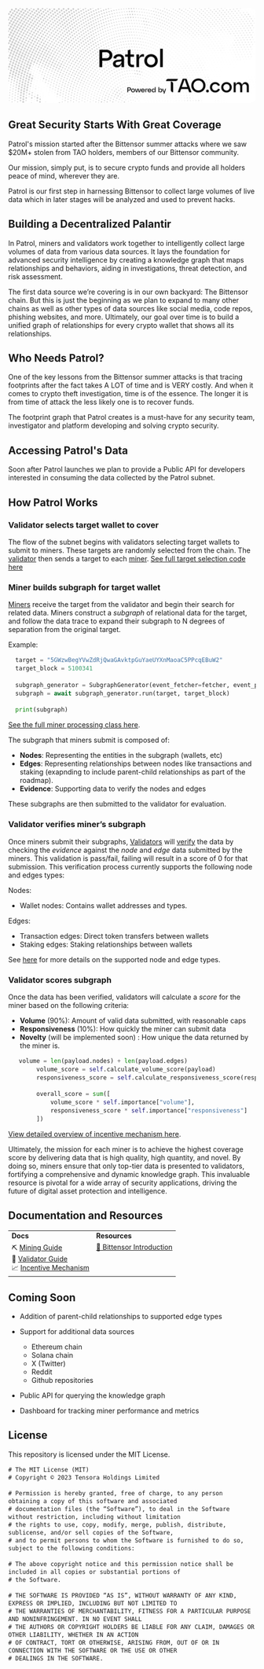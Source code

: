 <div align="center">
  <img src="assets/patrol-banner.png" alt="Patrol Banner" style="border-radius: 10px;">
</div>



## Great Security Starts With Great Coverage
Patrol's mission started after the Bittensor summer attacks where we saw $20M+ stolen from TAO holders, members of our Bittensor community.  

Our mission, simply put, is to secure crypto funds and provide all holders peace of mind, wherever they are.

Patrol is our first step in harnessing Bittensor to collect large volumes of live data which in later stages will be analyzed and used to prevent hacks. 


## Building a Decentralized Palantir
In Patrol, miners and validators work together to intelligently collect large volumes of data from various data sources. It lays the foundation for advanced security intelligence by creating a knowledge graph that maps relationships and behaviors, aiding in investigations, threat detection, and risk assessment.
 
The first data source we’re covering is in our own backyard: The Bittensor chain. But this is just the beginning as we plan to expand to many other chains as well as other types of data sources like social media, code repos, phishing websites, and more. Ultimately, our goal over time is to build a unified graph of relationships for every crypto wallet that shows all its relationships. 


## Who Needs Patrol?

One of the key lessons from the Bittensor summer attacks is that tracing footprints after the fact takes A LOT of time and is VERY costly. And when it comes to crypto theft investigation, time is of the essence. The longer it is from time of attack the less likely one is to recover funds.

The footprint graph that Patrol creates is a must-have for any security team, investigator and platform developing and solving crypto security.  

## Accessing Patrol's Data
Soon after Patrol launches we plan to provide a Public API for developers interested in consuming the data collected by the Patrol subnet.

## How Patrol Works

### Validator selects target wallet to cover
The flow of the subnet begins with validators selecting target wallets to submit to miners.  These targets are randomly selected from the chain. The [validator](src/patrol/validation/validator.py) then sends a target to each [miner](src/patrol/mining/miner.py). 
[See full target selection code here](src/patrol/validation/target_generation.py)

### Miner builds subgraph for target wallet
[Miners](src/patrol/mining/miner.py) receive the target from the validator and begin their search for related data.  Miners construct a *subgraph* of relational data for the target, and follow the data trace to expand their subgraph to N degrees of separation from the original target. 

Example:
```python
  target = "5GWzwBegYVwZdRjQwaGAvktpGuYaeUYXnMaoaC5PPcqEBuW2"
  target_block = 5100341

  subgraph_generator = SubgraphGenerator(event_fetcher=fetcher, event_processor=event_processor, max_future_events=50, max_past_events=50, batch_size=50)
  subgraph = await subgraph_generator.run(target, target_block)

  print(subgraph)
```
[See the full miner processing class here](src/patrol/mining/subgraph_generator.py).

The subgraph that miners submit is composed of:

- **Nodes**: Representing the entities in the subgraph (wallets, etc)
- **Edges**: Representing relationships between nodes like transactions and staking (exapnding to include parent-child relationships as part of the roadmap).
- **Evidence**: Supporting data to verify the nodes and edges

These subgraphs are then submitted to the validator for evaluation.


### Validator verifies miner’s subgraph

Once miners submit their subgraphs, [Validators](src/patrol/validation/validator.py) will [verify](src/patrol/validation/graph_validation/bittensor_validation_mechanism.py) the data by checking the *evidence* against the *node* and *edge* data submitted by the miners. This validation is pass/fail, failing will result in a score of 0 for that submission. This verification process currently supports the following node and edges types:

Nodes:
- Wallet nodes: Contains wallet addresses and types.

Edges:
- Transaction edges: Direct token transfers between wallets
- Staking edges: Staking relationships between wallets

See [here](src/patrol/protocol.py) for more details on the supported node and edge types.

### Validator scores subgraph

Once the data has been verified, validators will calculate a *score* for the miner based on the following criteria:
- **Volume** (90%): Amount of valid data submitted, with reasonable caps
- **Responsiveness** (10%): How quickly the miner can submit data
- **Novelty** (will be implemented soon) : How unique the data returned by the miner is.

```python
   volume = len(payload.nodes) + len(payload.edges)
        volume_score = self.calculate_volume_score(payload)
        responsiveness_score = self.calculate_responsiveness_score(response_time)

        overall_score = sum([
            volume_score * self.importance["volume"],
            responsiveness_score * self.importance["responsiveness"]
        ])

```
[View detailed overview of incentive mechanism here](docs/incentive.md).

Ultimately, the mission for each miner is to achieve the highest coverage score by delivering data that is high quality, high quantity, and novel. By doing so, miners ensure that only top-tier data is presented to validators, fortifying a comprehensive and dynamic knowledge graph. This invaluable resource is pivotal for a wide array of security applications, driving the future of digital asset protection and intelligence.

 ## Documentation and Resources

<table style="border: none !important; width: 100% !important; border-collapse: collapse !important; margin: 0 auto !important;">
  <tbody>
    <tr>
      <td><b>Docs</b></td>
      <td><b>Resources</b></td>
    </tr>
    <tr style="vertical-align: top !important">
      <td>
        ⛏️ <a href="docs/mining.md">Mining Guide</a><br>
        🔧 <a href="docs/validating.md">Validator Guide</a><br>
        📈 <a href="docs/incentive.md">Incentive Mechanism</a><br>
      <td>
        <a href="https://docs.bittensor.com/learn/bittensor-building-blocks">🧠 Bittensor Introduction</a><br> 
      </td>
    </tr>
  </tbody>
</table>

   ## Coming Soon

   - Addition of parent-child relationships to supported edge types
   - Support for additional data sources
     - Ethereum chain
     - Solana chain
     - X (Twitter)
     - Reddit
     - Github repositories

   - Public API for querying the knowledge graph
   - Dashboard for tracking miner performance and metrics

## License
This repository is licensed under the MIT License.
```text
# The MIT License (MIT)
# Copyright © 2023 Tensora Holdings Limited

# Permission is hereby granted, free of charge, to any person obtaining a copy of this software and associated
# documentation files (the “Software”), to deal in the Software without restriction, including without limitation
# the rights to use, copy, modify, merge, publish, distribute, sublicense, and/or sell copies of the Software,
# and to permit persons to whom the Software is furnished to do so, subject to the following conditions:

# The above copyright notice and this permission notice shall be included in all copies or substantial portions of
# the Software.

# THE SOFTWARE IS PROVIDED “AS IS”, WITHOUT WARRANTY OF ANY KIND, EXPRESS OR IMPLIED, INCLUDING BUT NOT LIMITED TO
# THE WARRANTIES OF MERCHANTABILITY, FITNESS FOR A PARTICULAR PURPOSE AND NONINFRINGEMENT. IN NO EVENT SHALL
# THE AUTHORS OR COPYRIGHT HOLDERS BE LIABLE FOR ANY CLAIM, DAMAGES OR OTHER LIABILITY, WHETHER IN AN ACTION
# OF CONTRACT, TORT OR OTHERWISE, ARISING FROM, OUT OF OR IN CONNECTION WITH THE SOFTWARE OR THE USE OR OTHER
# DEALINGS IN THE SOFTWARE.
```